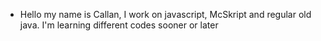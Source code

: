 - Hello my name is Callan, I work on javascript, McSkript and regular old java. I'm learning different codes sooner or later

